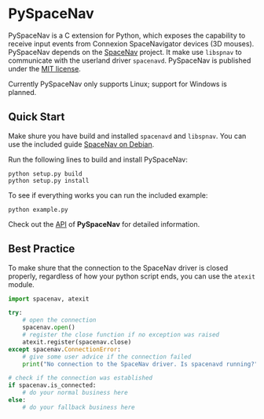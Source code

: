 PySpaceNav
==========

PySpaceNav is a C extension for Python, which exposes the capability to receive input events from Connexion SpaceNavigator devices (3D mouses). PySpaceNav depends on the [SpaceNav] project. It make use `libspnav` to communicate with the userland driver `spacenavd`. PySpaceNav is published under the [MIT license].

Currently PySpaceNav only supports Linux; support for Windows is planned.

Quick Start
-----------

Make shure you have build and installed `spacenavd` and `libspnav`. You can use the included guide [SpaceNav on Debian].

Run the following lines to build and install PySpaceNav:

```shell
python setup.py build
python setup.py install
```

To see if everything works you can run the included example:

```shell
python example.py
```

Check out the [API] of **PySpaceNav** for detailed information.

Best Practice
-------------

To make shure that the connection to the SpaceNav driver is closed properly, 
regardless of how your python script ends, you can use the `atexit` module.

```python
import spacenav, atexit

try:
	# open the connection
	spacenav.open()
	# register the close function if no exception was raised
	atexit.register(spacenav.close)
except spacenav.ConnectionError:
	# give some user advice if the connection failed
	print("No connection to the SpaceNav driver. Is spacenavd running?")

# check if the connection was established
if spacenav.is_connected:
	# do your normal business here
else:
	# do your fallback business here
```

[SpaceNav]: http://spacenav.sourceforge.net/
[SpaceNav on Debian]: doc/spacenav_on_debian
[MIT license]: http://opensource.org/licenses/MIT
[API]: doc/api
